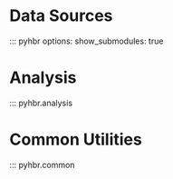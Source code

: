# Data Sources

::: pyhbr
    options:
        show_submodules: true

# Analysis

::: pyhbr.analysis

# Common Utilities

::: pyhbr.common

